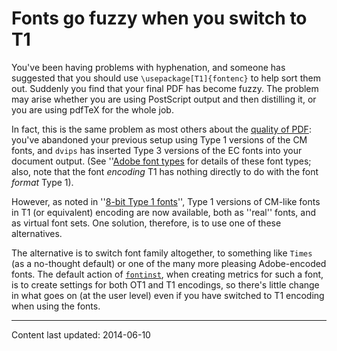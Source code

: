 # Fonts go fuzzy when you switch to T1




You've been having problems with hyphenation, and someone has
suggested that you should use `\usepackage[T1]{fontenc}`
to help sort them out.  Suddenly you find that your final PDF
has become fuzzy.  The problem may arise whether you are using PostScript
output and then distilling it, or you are using pdfTeX for the
whole job.


In fact, this is the same problem as most others about the
[quality of PDF](./FAQ-dvips-pdf.html): you've abandoned
your previous setup using Type&nbsp;1 versions of the CM fonts, and
`dvips` has inserted Type&nbsp;3 versions of the EC fonts
into your document output.  (See 
''[Adobe font types](./FAQ-adobetypen.html)
for details of these font types; also, note that the font
_encoding_&nbsp;T1
has nothing directly to do with the font _format_&nbsp;Type&nbsp;1).


However, as noted in 
''[8-bit Type&nbsp;1 fonts](./FAQ-type1T1.html)'',
Type&nbsp;1 versions of CM-like fonts in T1 (or equivalent) encoding
are now available, both as ''real'' fonts, and as virtual font sets.
One solution, therefore, is to use one of these alternatives.


The alternative is to switch font family altogether, to something like
`Times` (as a no-thought default) or one of the many more pleasing
Adobe-encoded fonts.  The default action of [`fontinst`](http://ctan.org/pkg/fontinst), when
creating metrics for such a font, is to create settings for both OT1
and T1 encodings, so there's little change in what goes on (at the
user level) even if you have switched to T1&nbsp;encoding when using the
fonts.



----
Content last updated: 2014-06-10
